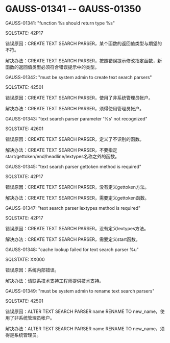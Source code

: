 # GAUSS-01341 -- GAUSS-01350<a name="ZH-CN_TOPIC_0302073437"></a>

GAUSS-01341: "function %s should return type %s"

SQLSTATE: 42P17

错误原因：CREATE TEXT SEARCH PARSER，某个函数的返回值类型与期望的不符。

解决办法：CREATE TEXT SEARCH PARSER，按照错误提示修改指定函数，新函数的返回值类型必须符合错误提示中的类型。

GAUSS-01342: "must be system admin to create text search parsers"

SQLSTATE: 42501

错误原因：CREATE TEXT SEARCH PARSER，使用了非系统管理员帐户。

解决办法：CREATE TEXT SEARCH PARSER，须得使用管理员帐户。

GAUSS-01343: "text search parser parameter '%s' not recognized"

SQLSTATE: 42601

错误原因：CREATE TEXT SEARCH PARSER，定义了不识别的函数。

解决办法：CREATE TEXT SEARCH PARSER，不要指定start/gettoken/end/headline/lextypes名称之外的函数。

GAUSS-01345: "text search parser gettoken method is required"

SQLSTATE: 42P17

错误原因：CREATE TEXT SEARCH PARSER，没有定义gettoken方法。

解决办法：CREATE TEXT SEARCH PARSER，需要定义gettoken函数。

GAUSS-01347: "text search parser lextypes method is required"

SQLSTATE: 42P17

错误原因：CREATE TEXT SEARCH PARSER，没有定义lextypes方法。

解决办法：CREATE TEXT SEARCH PARSER，需要定义start函数。

GAUSS-01348: "cache lookup failed for text search parser %u"

SQLSTATE: XX000

错误原因：系统内部错误。

解决办法：请联系技术支持工程师提供技术支持。

GAUSS-01349: "must be system admin to rename text search parsers"

SQLSTATE: 42501

错误原因：ALTER TEXT SEARCH PARSER name RENAME TO new\_name，使用了非系统管理员帐户。

解决办法：ALTER TEXT SEARCH PARSER name RENAME TO new\_name，须得是系统管理员。

